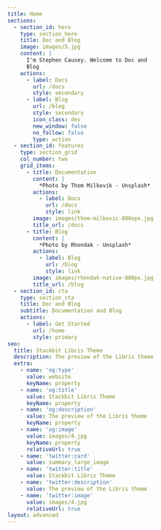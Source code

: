 ```yaml
---
title: Home
sections:
  - section_id: hero
    type: section_hero
    title: Doc and Blog
    image: images/5.jpg
    content: |
      I'm Stephen Causey. Welcome to Doc and
      Blog
    actions:
      - label: Docs
        url: /docs
        style: secondary
      - label: Blog
        url: /blog
        style: secondary
        icon_class: dev
        new_window: false
        no_follow: false
        type: action
  - section_id: features
    type: section_grid
    col_number: two
    grid_items:
      - title: Documentation
        content: |
          *Photo by Thom Milkovik - Unsplash*
        actions:
          - label: Docs
            url: /docs
            style: link
        image: images/thom-milkovic-800opx.jpg
        title_url: /docs
      - title: Blog
        content: |
          *Photo by Rhondak - Unsplash*
        actions:
          - label: Blog
            url: /blog
            style: link
        image: images/rhondak-native-800px.jpg
        title_url: /blog
  - section_id: cta
    type: section_cta
    title: Doc and Blog
    subtitle: Documentation and Blog
    actions:
      - label: Get Started
        url: /home
        style: primary
seo:
  title: Stackbit Libris Theme
  description: The preview of the Libris theme
  extra:
    - name: 'og:type'
      value: website
      keyName: property
    - name: 'og:title'
      value: Stackbit Libris Theme
      keyName: property
    - name: 'og:description'
      value: The preview of the Libris theme
      keyName: property
    - name: 'og:image'
      value: images/4.jpg
      keyName: property
      relativeUrl: true
    - name: 'twitter:card'
      value: summary_large_image
    - name: 'twitter:title'
      value: Stackbit Libris Theme
    - name: 'twitter:description'
      value: The preview of the Libris theme
    - name: 'twitter:image'
      value: images/4.jpg
      relativeUrl: true
layout: advanced
---
```

